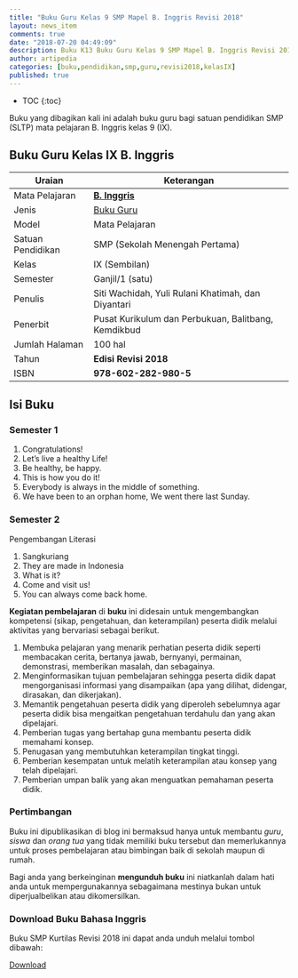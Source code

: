 ```yaml
---
title: "Buku Guru Kelas 9 SMP Mapel B. Inggris Revisi 2018"
layout: news_item
comments: true
date: "2018-07-20 04:49:09"
description: Buku K13 Buku Guru Kelas 9 SMP Mapel B. Inggris Revisi 2018 merupakan buku bagi guru kurikulum 2013 sebagai penunjang pembelajaran Bahasa Inggris.
author: artipedia
categories: [buku,pendidikan,smp,guru,revisi2018,kelasIX]
published: true
---
```

* TOC
{:toc}

<script type="application/ld+json">
{
  "@context":"http://schema.org",
  "@type":"Book",
  "name" : "{{ page.title }}",
  "author": {
    "@type":"Person",
    "name":"Siti Wachidah, Yuli Rulani Khatimah, dan Diyantari"
  },
  "url" : "{{ site.url }}{{ page.url }}",
  "workExample" : [{
    "@type": "Book",
    "isbn": "978-602-282-980-5",
    "bookEdition": "Revisi 2018",
    "bookFormat": "http://schema.org/Hardcover",
    "potentialAction":{
    "@type":"ReadAction",
    "target":
      {
        "@type":"EntryPoint",
        "urlTemplate":"{{ site.url }}{{ page.url }}",
        "actionPlatform":[
          "http://schema.org/DesktopWebPlatform",
          "http://schema.org/IOSPlatform",
          "http://schema.org/AndroidPlatform"
        ]
      }
      }
    }
    ]
    }
 
</script>

Buku yang dibagikan kali ini adalah buku guru bagi satuan pendidikan SMP (SLTP) mata pelajaran B. Inggris kelas 9 (IX).

## Buku Guru Kelas IX B. Inggris

|Uraian|Keterangan|
| --- | --- |
|Mata Pelajaran|<a href="/wiki/buku-guru-kelas-9-smp-mapel-b-inggris-revisi-2018.html" title="Buku Guru Kelas 9 SMP Mapel Bahasa Inggris Revisi 2018"><strong>B. Inggris</strong></a>|
|Jenis|<a href="/buku" title="Buku Guru" target="_blank">Buku Guru</a>|
|Model|Mata Pelajaran|
|Satuan Pendidikan|SMP (Sekolah Menengah Pertama)|
Kelas|IX (Sembilan)|
|Semester|Ganjil/1 (satu)|
Penulis|Siti Wachidah, Yuli Rulani Khatimah, dan Diyantari|
|Penerbit|Pusat Kurikulum dan Perbukuan, Balitbang, Kemdikbud|
|Jumlah Halaman|100 hal|
|Tahun|<strong>Edisi Revisi 2018</strong>|
|ISBN|<strong>978-602-282-980-5</strong>|

## Isi Buku
### Semester 1
1. Congratulations!
2. Let’s live a healthy Life!
3. Be healthy, be happy.
4. This is how you do it!
5. Everybody is always in the middle of something.
6. We have been to an orphan home, We went there last Sunday.

### Semester 2
Pengembangan Literasi
1. Sangkuriang
2. They are made in Indonesia
3. What is it?
4. Come and visit us!
5. You can always come back home.

<b>Kegiatan pembelajaran</b> di <b>buku</b> ini didesain untuk mengembangkan kompetensi (sikap, pengetahuan, dan keterampilan) peserta didik melalui aktivitas yang bervariasi sebagai berikut.
<ol><li>Membuka pelajaran yang menarik perhatian peserta didik seperti membacakan cerita, bertanya jawab, bernyanyi, permainan, demonstrasi, memberikan masalah, dan sebagainya.</li><li>Menginformasikan tujuan pembelajaran sehingga peserta didik dapat mengorganisasi informasi yang disampaikan (apa yang dilihat, didengar, dirasakan, dan dikerjakan).</li><li>Memantik pengetahuan peserta didik yang diperoleh sebelumnya agar peserta didik bisa mengaitkan pengetahuan terdahulu dan yang akan dipelajari.</li><li>Pemberian tugas yang bertahap guna membantu peserta didik memahami konsep.</li><li>Penugasan yang membutuhkan keterampilan tingkat tinggi.</li><li>Pemberian kesempatan untuk melatih keterampilan atau konsep yang telah dipelajari.</li><li>Pemberian umpan balik yang akan menguatkan pemahaman peserta didik.</li></ol>
  
### Pertimbangan
Buku ini dipublikasikan di blog ini bermaksud hanya untuk membantu _guru_, _siswa_ dan _orang tua_ yang tidak memiliki buku tersebut dan memerlukannya untuk proses pembelajaran atau bimbingan baik di sekolah maupun di rumah.

Bagi anda yang berkeinginan <b>mengunduh buku</b> ini niatkanlah dalam hati anda untuk mempergunakannya sebagaimana mestinya bukan untuk diperjualbelikan atau dikomersilkan.
  
### Download Buku Bahasa Inggris
Buku SMP Kurtilas Revisi 2018 ini dapat anda unduh melalui tombol dibawah:
<p class="center"><a class="button download" href="https://docs.google.com/uc?export=download&id=1SvWYr7HxLE0fvIjVoB75vi1tjH6QFj9f" rel="nofollow" target="_blank" title="Download">Download</a></p>
